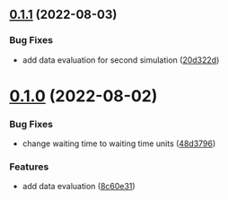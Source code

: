 ## [0.1.1](https://github.com/ICPS-MicroCity/simulation-report/compare/v0.1.0...v0.1.1) (2022-08-03)


### Bug Fixes

* add data evaluation for second simulation ([20d322d](https://github.com/ICPS-MicroCity/simulation-report/commit/20d322d6f44061ba279dcde2a690877219095d63))

# [0.1.0](https://github.com/ICPS-MicroCity/simulation-report/compare/v0.0.1...v0.1.0) (2022-08-02)


### Bug Fixes

* change waiting time to waiting time units ([48d3796](https://github.com/ICPS-MicroCity/simulation-report/commit/48d3796397412113cd58f9daa05e6337c878203b))


### Features

* add data evaluation ([8c60e31](https://github.com/ICPS-MicroCity/simulation-report/commit/8c60e3177cfdc588f8e428b7e958f686393e04b0))
